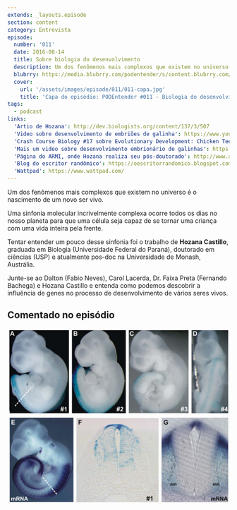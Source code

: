 ```yaml
---
extends: _layouts.episode
section: content
category: Entrevista
episode:
  number: '011'
  date: 2016-08-14
  title: Sobre biologia do desenvolvimento
  description: Um dos fenômenos mais complexos que existem no universo é o nascimento de um novo ser vivo. Uma sinfonia molecular incrivelmente complexa ocorre todos os dias no nosso planeta para que uma célula seja capaz de se tornar uma criança com uma vida inteira pela frente.
  blubrry: https://media.blubrry.com/podentender/s/content.blubrry.com/podentender/PODEntender_011_sobre_Biologia_do_desenvolvimento.mp3
  cover:
    url: '/assets/images/episode/011/011-capa.jpg'
    title: 'Capa do episódio: PODEntender #011 - Biologia do desenvolvimento com Hozana Castillo'
tags:
  - podcast
links:
  'Artio de Hozana': http://dev.biologists.org/content/137/3/507
  'Video sobre desenvolvimento de embriões de galinha': https://www.youtube.com/watch?v=PedajVADLGw
  'Crash Course Biology #17 sobre Evolutionary Development: Chicken Teeth': https://www.youtube.com/watch?v=9sjwlxQ_6LI
  'Mais um video sobre desenvolvimento embrionário de galinhas': https://www.youtube.com/watch?v=yL_-1d9OSdk
  'Página do ARMI, onde Hozana realiza seu pós-doutorado': http://www.armi.org.au/news-media/blog/brazilian-spine
  'Blog do escritor randômico': https://oescritorrandomico.blogspot.com/
  'Wattpad': https://www.wattpad.com/
---
```


Um dos fenômenos mais complexos que existem no universo é o nascimento de um novo ser vivo.

Uma sinfonia molecular incrivelmente complexa ocorre todos os dias no nosso planeta para que
uma célula seja capaz de se tornar uma criança com uma vida inteira pela frente.

Tentar entender um pouco desse sinfonia foi o trabalho de **Hozana Castillo**, graduada em Biologia
(Universidade Federal do Paraná), doutorado em ciências (USP) e atualmente pos-doc na
Universidade de Monash, Austrália.

Junte-se ao Dalton (Fabio Neves), Carol Lacerda, Dr. Faixa Preta (Fernando Bachega) e Hozana Castillo
e entenda como podemos descobrir a influência de genes no processo de desenvolvimento de vários seres vivos.

## Comentado no episódio

![Imagem ilustrando marcação azul comentada no episódio](/assets/images/episode/011/marcacao-azul.jpg)